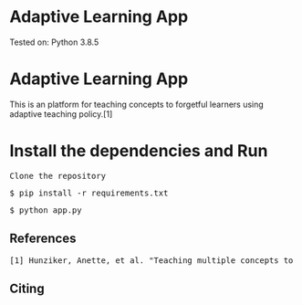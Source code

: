 # Adaptive Learning App




Tested on: Python 3.8.5

# Adaptive Learning App
This is  an platform for teaching concepts to forgetful learners using adaptive teaching policy.[1] 

# Install the dependencies and Run 
<pre>
Clone the repository
</pre>
<pre>
$ pip install -r requirements.txt
</pre>
<pre>
$ python app.py
</pre>





## References
<pre>
[1] Hunziker, Anette, et al. "Teaching multiple concepts to a forgetful learner." Advances in neural information processing systems 32 (2019).
</pre>

## Citing